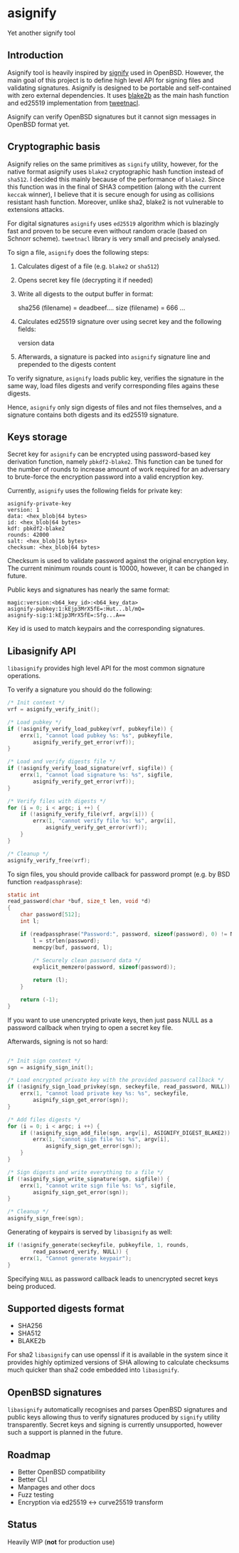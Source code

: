 # asignify

Yet another signify tool

## Introduction

Asignify tool is heavily inspired by [signify](http://cvsweb.openbsd.org/cgi-bin/cvsweb/src/usr.bin/signify) used in OpenBSD.
However, the main goal of this project is to define high level API for signing files
and validating signatures. Asignify is designed to be portable and self-contained
with zero external dependencies. It uses [blake2b](https://blake2.net/) as the main
hash function and ed25519 implementation from [tweetnacl](http://tweetnacl.cr.yp.to/).

Asignify can verify OpenBSD signatures but it cannot sign messages in OpenBSD format yet.

## Cryptographic basis

Asignify relies on the same primitives as `signify` utility, however, for the native format
asignify uses `blake2` cryptographic hash function instead of `sha512`. I decided this
mainly because of the performance of `blake2`. Since this function was in the final of
SHA3 competition (along with the current `keccak` winner), I believe that it is secure
enough for using as collisions resistant hash function. Moreover, unlike sha2, blake2 is 
not vulnerable to extensions attacks.

For digital signatures `asignify` uses `ed25519` algorithm which is blazingly fast and
proven to be secure even without random oracle (based on Schnorr scheme). `tweetnacl` library
is very small and precisely analysed.

To sign a file, `asignify` does the following steps:

1. Calculates digest of a file (e.g. `blake2` or `sha512`)
2. Opens secret key file (decrypting it if needed)
3. Write all digests to the output buffer in format:

	sha256 (filename) = deadbeef....
	size (filename) = 666
	...

4. Calculates ed25519 signature over using secret key and the following fields:

	version
	data

5. Afterwards, a signature is packed into `asignify` signature line and prepended
to the digests content

To verify signature, `asignify` loads public key, verifies the signature in the same
way, load files digests and verify corresponding files agains these digests.

Hence, `asignify` only sign digests of files and not files themselves, and a signature
contains both digests and its ed25519 signature.

## Keys storage

Secret key for `asignify` can be encrypted using password-based key derivation function,
namely `pbkdf2-blake2`. This function can be tuned for the number of rounds to increase
amount of work required for an adversary to brute-force the encryption password into
a valid encryption key.

Currently, `asignify` uses the following fields for private key:

~~~
asignify-private-key
version: 1
data: <hex_blob|64 bytes>
id: <hex_blob|64 bytes>
kdf: pbkdf2-blake2
rounds: 42000
salt: <hex_blob|16 bytes>
checksum: <hex_blob|64 bytes>
~~~

Checksum is used to validate password against the original encryption key. The current
minimum rounds count is 10000, however, it can be changed in future.

Public keys and signatures has nearly the same format:

~~~
magic:version:<b64_key_id>:<b64_key_data>
asignify-pubkey:1:kEjp3MrX5fE=:Hut...bl/mQ=
asignify-sig:1:kEjp3MrX5fE=:Sfg...A==
~~~

Key id is used to match keypairs and the corresponding signatures.

## Libasignify API

`libasignify` provides high level API for the most common signature operations.

To verify a signature you should do the following:

~~~C
/* Init context */
vrf = asignify_verify_init();

/* Load pubkey */
if (!asignify_verify_load_pubkey(vrf, pubkeyfile)) {
	errx(1, "cannot load pubkey %s: %s", pubkeyfile,
		asignify_verify_get_error(vrf));
}

/* Load and verify digests file */
if (!asignify_verify_load_signature(vrf, sigfile)) {
	errx(1, "cannot load signature %s: %s", sigfile,
		asignify_verify_get_error(vrf));
}

/* Verify files with digests */
for (i = 0; i < argc; i ++) {
	if (!asignify_verify_file(vrf, argv[i])) {
		errx(1, "cannot verify file %s: %s", argv[i],
			asignify_verify_get_error(vrf));
	}
}

/* Cleanup */
asignify_verify_free(vrf);
~~~

To sign files, you should provide callback for password prompt (e.g. by BSD function
`readpassphrase`):

~~~C
static int
read_password(char *buf, size_t len, void *d)
{
	char password[512];
	int l;

	if (readpassphrase("Password:", password, sizeof(password), 0) != NULL) {
		l = strlen(password);
		memcpy(buf, password, l);
		
		/* Securely clean password data */
		explicit_memzero(password, sizeof(password));

		return (l);
	}

	return (-1);
}
~~~

If you want to use unencrypted private keys, then just pass NULL as a password
callback when trying to open a secret key file.

Afterwards, signing is not so hard:

~~~C

/* Init sign context */
sgn = asignify_sign_init();

/* Load encrypted private key with the provided password callback */
if (!asignify_sign_load_privkey(sgn, seckeyfile, read_password, NULL)) {
	errx(1, "cannot load private key %s: %s", seckeyfile,
		asignify_sign_get_error(sgn));
}

/* Add files digests */
for (i = 0; i < argc; i ++) {
	if (!asignify_sign_add_file(sgn, argv[i], ASIGNIFY_DIGEST_BLAKE2)) {
		errx(1, "cannot sign file %s: %s", argv[i],
			asignify_sign_get_error(sgn));
	}
}

/* Sign digests and write everything to a file */
if (!asignify_sign_write_signature(sgn, sigfile)) {
	errx(1, "cannot write sign file %s: %s", sigfile,
		asignify_sign_get_error(sgn));
}

/* Cleanup */
asignify_sign_free(sgn);
~~~

Generating of keypairs is served by `libasignify` as well:

~~~C
if (!asignify_generate(seckeyfile, pubkeyfile, 1, rounds,
		read_password_verify, NULL)) {
	errx(1, "Cannot generate keypair");
}
~~~

Specifying `NULL` as password callback leads to unencrypted secret keys being produced.


## Supported digests format

- SHA256
- SHA512
- BLAKE2b

For sha2 `libasignify` can use openssl if it is available in the system since it
provides highly optimized versions of SHA allowing to calculate checksums much quicker
than sha2 code embedded into `libasignify`.

## OpenBSD signatures

`libasignify` automatically recognises and parses OpenBSD signatures and public keys allowing
thus to verify signatures produced by `signify` utility transparently. Secret keys and signing
is currently unsupported, however such a support is planned in the future.

## Roadmap

- Better OpenBSD compatibility
- Better CLI
- Manpages and other docs
- Fuzz testing
- Encryption via ed25519 <-> curve25519 transform

## Status

Heavily WIP (**not** for production use)
